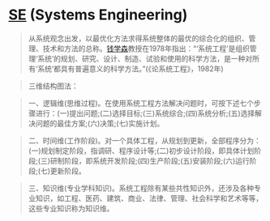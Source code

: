 # [SE] (Systems Engineering)

>从系统观念出发，以最优化方法求得系统整体的最优的综合化的组织、管理、技术和方法的总称。[钱学森]教授在1978年指出：“‘系统工程’是组织管理‘系统’的规划、研究、设计、制造、试验和使用的科学方法，是一种对所有‘系统’都具有普遍意义的科学方法。”(《论系统工程》，1982年)

>三维结构图法：

>一、逻辑维(思维过程)。在使用系统工程方法解决问题时，可按下述七个步骤进行：(一)提出问题;(二)选择目标;(三)系统综合;(四)系统分析;(五)选择解决问题的最佳方案;(六)决策;(七)实施计划。

>二、时间维(工作阶段)。对一个具体工程，从规划到更新，全部程序分为：(一)规划制定阶段，指调研、程序设计等;(二)初步设计阶段，即具体计划阶段;(三)研制阶段，即系统开发阶段;(四)生产阶段;(五)安装阶段;(六)运行阶段;(七)更新阶段。

>三、知识维(专业学科知识)。系统工程除有某些共性知识外，还涉及各种专业知识，如工程、医药、建筑、商业、法律、管理、社会科学和艺术等等，这些专业知识称为知识维。

[SE]:http://www.thefullwiki.org/Systems_Engineering

[钱学森]:https://baike.baidu.com/item/%E9%92%B1%E5%AD%A6%E6%A3%AE/26105